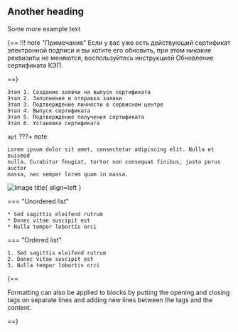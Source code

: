 
## Another heading

Some more example text

{==
!!! note "Примечание"
Если у вас уже есть действующий сертификат электронной подписи и вы хотите его обновить, при этом никакие реквизиты не меняются, воспользуйтесь инструкцией Обновление сертификата КЭП.

==}


    Этап 1. Создание заявки на выпуск сертификата
    Этап 2. Заполнение и отправка заявки
    Этап 3. Подтверждение личности в сервисном центре
    Этап 4. Выпуск сертификата
    Этап 5. Подтверждение получения сертификата
    Этап 6. Установка сертификата

`apt`
???+ note

    Lorem ipsum dolor sit amet, consectetur adipiscing elit. Nulla et euismod
    nulla. Curabitur feugiat, tortor non consequat finibus, justo purus auctor
    massa, nec semper lorem quam in massa.
![Image title](https://services.kontur.ru/Files/Modules/Article/38741i/Vkhod_v_LK_1.png?p=1210&utm_source=yandex&utm_medium=organic&utm_referer=yandex.ru&utm_startpage=support.kontur.ru%2Fca%2F38743-vypusk_novogo_sertifikata_kep&utm_orderpage=support.kontur.ru%2Fca%2F38743-vypusk_novogo_sertifikata_kep){ align=left }








=== "Unordered list"

    * Sed sagittis eleifend rutrum
    * Donec vitae suscipit est
    * Nulla tempor lobortis orci

=== "Ordered list"

    1. Sed sagittis eleifend rutrum
    2. Donec vitae suscipit est
    3. Nulla tempor lobortis orci

{==

Formatting can also be applied to blocks by putting the opening and closing
tags on separate lines and adding new lines between the tags and the content.

==}